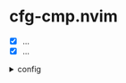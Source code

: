 # cfg-cmp.nvim
  - [x] ...
  - [x] ...
<details>
<summary> config  </summary>

```lua

```
</details>
